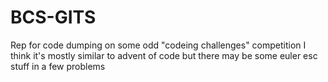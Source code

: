 # BCS-GITS
Rep for code dumping on some odd "codeing challenges" competition 
I think it's mostly similar to advent of code but there may be some euler esc stuff in a few problems 
